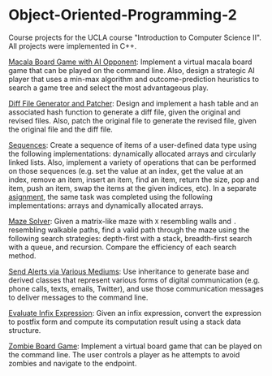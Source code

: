 # Object-Oriented-Programming-2
Course projects for the UCLA course "Introduction to Computer Science II". All projects were implemented in C++.

[Macala Board Game with AI Opponent](https://github.com/jpicchi18/object_oriented_programming_2/tree/master/projects/project_3): Implement a virtual macala board game that can be played on the command line. Also, design a strategic AI player that uses a min-max algorithm and outcome-prediction heuristics to search a game tree and select the most advantageous play.

[Diff File Generator and Patcher](https://github.com/jpicchi18/object_oriented_programming_2/tree/master/projects/project_4): Design and implement a hash table and an associated hash function to generate a diff file, given the original and revised files. Also, patch the original file to generate the revised file, given the original file and the diff file.

[Sequences](https://github.com/jpicchi18/object_oriented_programming_2/tree/master/projects/Project%202): Create a sequence of items of a user-defined data type using the following implementations: dynamically allocated arrays and circularly linked lists. Also, implement a variety of operations that can be performed on those sequences (e.g. set the value at an index, get the value at an index, remove an item, insert an item, find an item, return the size, pop and item, push an item, swap the items at the given indices, etc). In a separate [asignment](https://github.com/jpicchi18/object_oriented_programming_2/tree/master/homework/homework_1), the same task was completed using the following implementations: arrays and dynamically allocated arrays.

[Maze Solver](https://github.com/jpicchi18/object_oriented_programming_2/tree/master/homework/homework_2): Given a matrix-like maze with ```X``` resembling walls and ```.``` resembling walkable paths, find a valid path through the maze using the following search strategies: depth-first with a stack, breadth-first search with a queue, and recursion. Compare the efficiency of each search method.

[Send Alerts via Various Mediums](https://github.com/jpicchi18/object_oriented_programming_2/tree/master/homework/homework_3): Use inheritance to generate base and derived classes that represent various forms of digital communication (e.g. phone calls, texts, emails, Twitter), and use those communication messages to deliver messages to the command line.

[Evaluate Infix Expression](https://github.com/jpicchi18/object_oriented_programming_2/tree/master/homework/homework_2): Given an infix expression, convert the expression to postfix form and compute its computation result using a stack data structure.

[Zombie Board Game](https://github.com/jpicchi18/object_oriented_programming_2/tree/master/projects/Project%201): Implement a virtual board game that can be played on the command line. The user controls a player as he attempts to avoid zombies and navigate to the endpoint.
